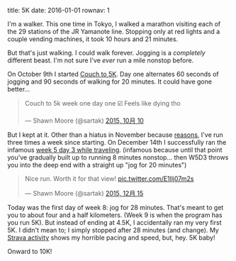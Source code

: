 title: 5K
date: 2016-01-01
rownav: 1

I'm a walker. This one time in Tokyo, I walked a marathon visiting each of the
29 stations of the JR Yamanote line. Stopping only at red lights and a
couple vending machines, it took 10 hours and 21 minutes.

But that's just walking. I could walk forever. Jogging is a _completely_
different beast. I'm not sure I've _ever_ run a mile nonstop before.

On October 9th I started [Couch to 5K](http://www.c25k.com). Day
one alternates 60 seconds of jogging and 90 seconds of walking for 20 minutes.
It could have gone better…

<blockquote class="twitter-tweet" lang="en"><p lang="en" dir="ltr">Couch to 5k week one day one ☑️&#10;Feels like dying tho</p>&mdash; Shawn Moore (@sartak) <a href="https://twitter.com/sartak/status/652692199071727616">2015, 10月 10</a></blockquote> <script async src="//platform.twitter.com/widgets.js" charset="utf-8"></script>

But I kept at it. Other than a hiatus in November because
[reasons](https://twitter.com/sartak/status/669750023027081217), I've run three
times a week since starting. On December 14th I successfully ran the infamous
[week 5 day 3 while traveling](https://www.strava.com/activities/456852459).
(infamous because until that point you've gradually built up to running 8
minutes nonstop… then W5D3 throws you into the deep end with a straight up "jog
for 20 minutes")

<blockquote class="twitter-tweet" lang="en"><p lang="en" dir="ltr">Nice run. Worth it for that view! <a href="https://t.co/E1llj07m2s">pic.twitter.com/E1llj07m2s</a></p>&mdash; Shawn Moore (@sartak) <a href="https://twitter.com/sartak/status/676610374402252802">2015, 12月 15</a></blockquote> <script async src="//platform.twitter.com/widgets.js" charset="utf-8"></script>

Today was the first day of week 8: jog for 28 minutes. That's meant to get you
to about four and a half kilometers. (Week 9 is when the program has you run
5K). But instead of ending at 4.5K, I accidentally ran my very first 5K. I
didn't mean to; I simply stopped after 28 minutes (and change). My [Strava
activity](https://www.strava.com/activities/460953316/overview) shows my
horrible pacing and speed, but, hey. 5K baby!

Onward to 10K!
